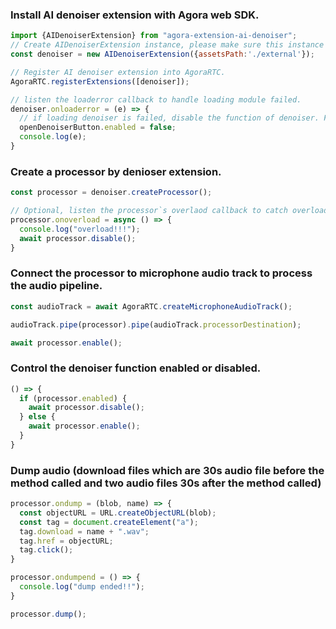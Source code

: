 ### Install AI denoiser extension with Agora web SDK.
```javascript
import {AIDenoiserExtension} from "agora-extension-ai-denoiser";
// Create AIDenoiserExtension instance, please make sure this instance is a singleton, assetsPath is the path of wasm and wasmjs.
const denoiser = new AIDenoiserExtension({assetsPath:'./external'});

// Register AI denoiser extension into AgoraRTC.
AgoraRTC.registerExtensions([denoiser]);

// listen the loaderror callback to handle loading module failed.
denoiser.onloaderror = (e) => {
  // if loading denoiser is failed, disable the function of denoiser. For example, set your button disbled.
  openDenoiserButton.enabled = false;
  console.log(e);
}
```

### Create a processor by denioser extension.

```javascript
const processor = denoiser.createProcessor();

// Optional, listen the processor`s overlaod callback to catch overload message
processor.onoverload = async () => {
  console.log("overload!!!");
  await processor.disable();
}
```

### Connect the processor to microphone audio track to process the audio pipeline.

```javascript
const audioTrack = await AgoraRTC.createMicrophoneAudioTrack();

audioTrack.pipe(processor).pipe(audioTrack.processorDestination);

await processor.enable();
```

### Control the denoiser function enabled or disabled.

```javascript
() => {
  if (processor.enabled) {
    await processor.disable();
  } else {
    await processor.enable();
  }
}
```


### Dump audio (download files which are 30s audio file before the method called and two audio files 30s after the method called)
```javascript
processor.ondump = (blob, name) => {
  const objectURL = URL.createObjectURL(blob);
  const tag = document.createElement("a");
  tag.download = name + ".wav";
  tag.href = objectURL;
  tag.click();
}

processor.ondumpend = () => {
  console.log("dump ended!!");
}

processor.dump();
```